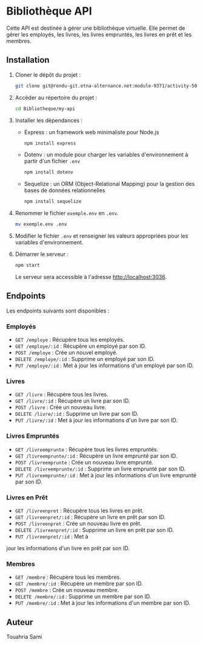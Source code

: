# Bibliothèque API

Cette API est destinée à gérer une bibliothèque virtuelle. Elle permet de gérer les employés, les livres, les livres empruntés, les livres en prêt et les membres.

## Installation

1. Cloner le dépôt du projet :

   ```bash
   git clone git@rendu-git.etna-alternance.net:module-9371/activity-50803/group-1004345.git
   ```

2. Accéder au répertoire du projet :

   ```bash
   cd Bibliotheque/my-api
   ```

3. Installer les dépendances :

   - Express : un framework web minimaliste pour Node.js
     ```bash
     npm install express
     ```

   - Dotenv : un module pour charger les variables d'environnement à partir d'un fichier `.env`
     ```bash
     npm install dotenv
     ```

   - Sequelize : un ORM (Object-Relational Mapping) pour la gestion des bases de données relationnelles
     ```bash
     npm install sequelize
     ```

4. Renommer le fichier `exemple.env` en `.env`.

   ```bash
   mv exemple.env .env
   ```

5. Modifier le fichier `.env` et renseigner les valeurs appropriées pour les variables d'environnement.

6. Démarrer le serveur :

   ```bash
   npm start
   ```

   Le serveur sera accessible à l'adresse [http://localhost:3036](http://localhost:3036).

## Endpoints

Les endpoints suivants sont disponibles :

### Employés

- `GET /employe` : Récupère tous les employés.
- `GET /employe/:id` : Récupère un employé par son ID.
- `POST /employe` : Crée un nouvel employé.
- `DELETE /employe/:id` : Supprime un employé par son ID.
- `PUT /employe/:id` : Met à jour les informations d'un employé par son ID.

### Livres

- `GET /livre` : Récupère tous les livres.
- `GET /livre/:id` : Récupère un livre par son ID.
- `POST /livre` : Crée un nouveau livre.
- `DELETE /livre/:id` : Supprime un livre par son ID.
- `PUT /livre/:id` : Met à jour les informations d'un livre par son ID.

### Livres Empruntés

- `GET /livreemprunte` : Récupère tous les livres empruntés.
- `GET /livreemprunte/:id` : Récupère un livre emprunté par son ID.
- `POST /livreemprunte` : Crée un nouveau livre emprunté.
- `DELETE /livreemprunte/:id` : Supprime un livre emprunté par son ID.
- `PUT /livreemprunte/:id` : Met à jour les informations d'un livre emprunté par son ID.

### Livres en Prêt

- `GET /livreenpret` : Récupère tous les livres en prêt.
- `GET /livreenpret/:id` : Récupère un livre en prêt par son ID.
- `POST /livreenpret` : Crée un nouveau livre en prêt.
- `DELETE /livreenpret/:id` : Supprime un livre en prêt par son ID.
- `PUT /livreenpret/:id` : Met à

 jour les informations d'un livre en prêt par son ID.

### Membres

- `GET /membre` : Récupère tous les membres.
- `GET /membre/:id` : Récupère un membre par son ID.
- `POST /membre` : Crée un nouveau membre.
- `DELETE /membre/:id` : Supprime un membre par son ID.
- `PUT /membre/:id` : Met à jour les informations d'un membre par son ID.

## Auteur

Touahria Sami

